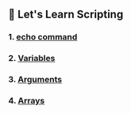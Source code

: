 ## 🚀 Let's Learn Scripting 


### 1. [echo command](https://github.com/pranav278/Scripting-/blob/main/echo.md)

### 2. [Variables](https://github.com/pranav278/Scripting-/blob/main/Variables.md)

### 3. [Arguments](https://github.com/pranav278/Scripting-/blob/main/Arguments.md)

### 4. [Arrays](https://github.com/pranav278/Scripting-/blob/main/Arrays.md)
